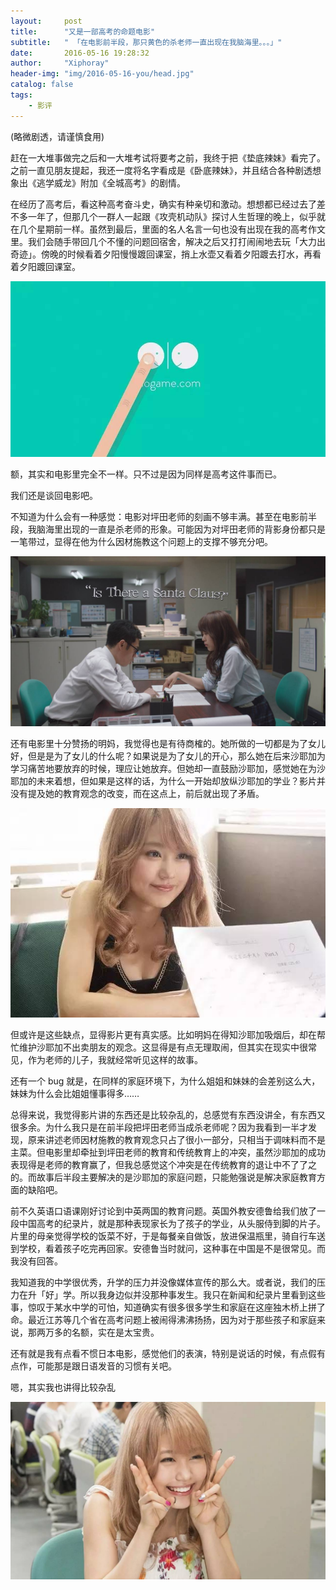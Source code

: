 ```yaml
---
layout:     post
title:      "又是一部高考的命题电影"
subtitle:   " 「在电影前半段，那只黄色的杀老师一直出现在我脑海里。。。」" 
date:       2016-05-16 19:28:32
author:     "Xiphoray"
header-img: "img/2016-05-16-you/head.jpg"
catalog: false
tags:     
    - 影评
---
```




(略微剧透，请谨慎食用)

赶在一大堆事做完之后和一大堆考试将要考之前，我终于把《垫底辣妹》看完了。之前一直见朋友提起，我还一度将名字看成是《卧底辣妹》，并且结合各种剧透想象出《逃学威龙》附加《全城高考》的剧情。

在经历了高考后，看这种高考奋斗史，确实有种亲切和激动。想想都已经过去了差不多一年了，但那几个一群人一起跟《攻壳机动队》探讨人生哲理的晚上，似乎就在几个星期前一样。虽然到最后，里面的名人名言一句也没有出现在我的高考作文里。我们会随手带回几个不懂的问题回宿舍，解决之后又打打闹闹地去玩「大力出奇迹」。傍晚的时候看着夕阳慢慢踱回课室，捎上水壶又看着夕阳踱去打水，再看着夕阳踱回课室。

![img](/img/2016-05-16-you/1.jpg)

额，其实和电影里完全不一样。只不过是因为同样是高考这件事而已。

我们还是谈回电影吧。

不知道为什么会有一种感觉：电影对坪田老师的刻画不够丰满。甚至在电影前半段，我脑海里出现的一直是杀老师的形象。可能因为对坪田老师的背影身份都只是一笔带过，显得在他为什么因材施教这个问题上的支撑不够充分吧。

![img](/img/2016-05-16-you/2.jpg)

还有电影里十分赞扬的明妈，我觉得也是有待商榷的。她所做的一切都是为了女儿好，但是是为了女儿的什么呢？如果说是为了女儿的开心，那么她在后来沙耶加为学习痛苦地要放弃的时候，理应让她放弃。但她却一直鼓励沙耶加，感觉她在为沙耶加的未来着想，但如果是这样的话，为什么一开始却放纵沙耶加的学业？影片并没有提及她的教育观念的改变，而在这点上，前后就出现了矛盾。

![img](/img/2016-05-16-you/3.jpg)

但或许是这些缺点，显得影片更有真实感。比如明妈在得知沙耶加吸烟后，却在帮忙维护沙耶加不出卖朋友的观念。这显得是有点无理取闹，但其实在现实中很常见，作为老师的儿子，我就经常听见这样的故事。

还有一个 bug 就是，在同样的家庭环境下，为什么姐姐和妹妹的会差别这么大，妹妹为什么会比姐姐懂事得多……

总得来说，我觉得影片讲的东西还是比较杂乱的，总感觉有东西没讲全，有东西又很多余。为什么我只是在前半段把坪田老师当成杀老师呢？因为我看到一半才发现，原来讲述老师因材施教的教育观念只占了很小一部分，只相当于调味料而不是主菜。但电影里却牵扯到坪田老师的教育和传统教育上的冲突，虽然沙耶加的成功表现得是老师的教育赢了，但我总感觉这个冲突是在传统教育的退让中不了了之的。而故事后半段主要解决的是沙耶加的家庭问题，只能勉强说是解决家庭教育方面的缺陷吧。

前不久英语口语课刚好讨论到中英两国的教育问题。英国外教安德鲁给我们放了一段中国高考的纪录片，就是那种表现家长为了孩子的学业，从头服侍到脚的片子。片里的母亲觉得学校的饭菜不好，于是每餐亲自做饭，放进保温瓶里，骑自行车送到学校，看着孩子吃完再回家。安德鲁当时就问，这种事在中国是不是很常见。而我没有回答。

我知道我的中学很优秀，升学的压力并没像媒体宣传的那么大。或者说，我们的压力在升「好」学。所以我身边似并没那种事发生。我只在新闻和纪录片里看到这些事，惊叹于某水中学的可怕，知道确实有很多很多学生和家庭在这座独木桥上拼了命。最近江苏等几个省在高考问题上被闹得沸沸扬扬，因为对于那些孩子和家庭来说，那两万多的名额，实在是太宝贵。

还有就是我有点看不惯日本电影，感觉他们的表演，特别是说话的时候，有点假有点作，可能那是跟日语发音的习惯有关吧。


嗯，其实我也讲得比较杂乱

![img](/img/2016-05-16-you/4.jpg)

